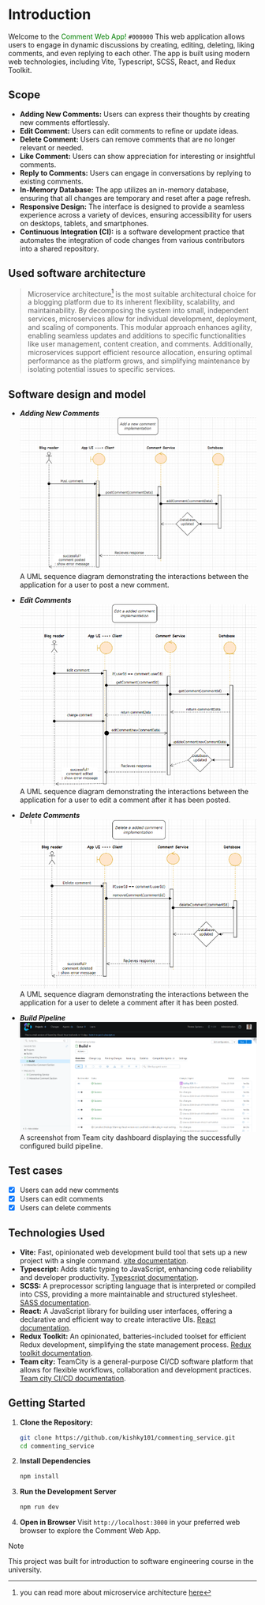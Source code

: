 # Introduction

Welcome to the <span style="color:green">Comment Web App!</span> `#000000` This web application allows users to engage in dynamic discussions by creating, editing, deleting, liking comments, and even replying to each other. The app is built using modern web technologies, including Vite, Typescript, SCSS, React, and Redux Toolkit.

## Scope

- **Adding New Comments:** Users can express their thoughts by creating new comments effortlessly.
- **Edit Comment:** Users can edit comments to refine or update ideas.
- **Delete Comment:** Users can remove comments that are no longer relevant or needed.
- **Like Comment:** Users can show appreciation for interesting or insightful comments.
- **Reply to Comments:** Users can engage in conversations by replying to existing comments.
- **In-Memory Database:** The app utilizes an in-memory database, ensuring that all changes are temporary and reset after a page refresh.
- **Responsive Design:** The interface is designed to provide a seamless experience across a variety of devices, ensuring accessibility for users on desktops, tablets, and smartphones.
- **Continuous Integration (CI):** is a software development practice that automates the integration of code changes from various contributors into a shared repository. 

## Used software architecture

>Microservice architecture[^1] is the most suitable architectural choice for a blogging platform due to its inherent flexibility, scalability, and maintainability. By decomposing the system into small, independent services, microservices allow for individual development, deployment, and scaling of components. This modular approach enhances agility, enabling seamless updates and additions to specific functionalities like user management, content creation, and comments. Additionally, microservices support efficient resource allocation, ensuring optimal performance as the platform grows, and simplifying maintenance by isolating potential issues to specific services.

## Software design and model
- ***Adding New Comments***
    ![UML sequence diagram for adding a new comment implementation](./src/assets/images/add-new-comment.png)
    A UML sequence diagram demonstrating the interactions between the application for a user to post a new comment.

- ***Edit Comments***
    ![UML sequence diagram for editing a comment after It has been posted](./src/assets/images/edit-comment.png)
    A UML sequence diagram demonstrating the interactions between the application for a user to edit a comment after it has been posted.

- ***Delete Comments***
    ![UML sequence diagram for deleting a comment after it has been posted](./src/assets/images/delete-comment.png)
    A UML sequence diagram demonstrating the interactions between the application for a user to delete a comment after it has been posted. 

- ***Build Pipeline***
    ![A screenshot from TeamCity showing the successful build pipeline](./src/assets/images/build-pipeline.png)
    A screenshot from Team city dashboard displaying the successfully configured build pipeline.


## Test cases
- [x] Users can add new comments
- [x] Users can edit comments
- [x] Users can delete comments

## Technologies Used

- **Vite:** Fast, opinionated web development build tool that sets up a new project with a single command. [vite documentation](https://vitejs.dev/guide/).
- **Typescript:** Adds static typing to JavaScript, enhancing code reliability and developer productivity. [Typescript documentation](https://www.typescriptlang.org/docs/).
- **SCSS:** A preprocessor scripting language that is interpreted or compiled into CSS, providing a more maintainable and structured stylesheet. [SASS documentation](https://sass-lang.com/documentation/).
- **React:** A JavaScript library for building user interfaces, offering a declarative and efficient way to create interactive UIs. [React documentation](https://react.dev/learn).
- **Redux Toolkit:** An opinionated, batteries-included toolset for efficient Redux development, simplifying the state management process. [Redux toolkit documentation](https://redux-toolkit.js.org/introduction/getting-started).
- **Team city:** TeamCity is a general-purpose CI/CD software platform that allows for flexible workflows, collaboration and development practices. [Team city CI/CD documentation](https://www.jetbrains.com/teamcity/ci-cd-guide/).

## Getting Started

1. **Clone the Repository:**
   ```bash
   git clone https://github.com/kishky101/commenting_service.git
   cd commenting_service


2. **Install Dependencies**
    ```bash
    npm install

3. **Run the Development Server**
    ```bash
    npm run dev

4. **Open in Browser**
    Visit ```http://localhost:3000``` in your preferred web browser to explore the Comment Web App.


> [!NOTE]
> This project was built for introduction to software engineering course in the university.

[^1]: you can read more about microservice architecture [here](https://en.wikipedia.org/wiki/Microservices)